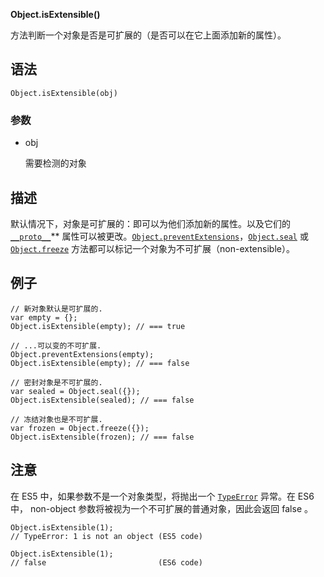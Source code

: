 **Object.isExtensible()**

方法判断一个对象是否是可扩展的（是否可以在它上面添加新的属性）。

## 语法

```
Object.isExtensible(obj)
```

### 参数

- obj

  需要检测的对象

## 描述

默认情况下，对象是可扩展的：即可以为他们添加新的属性。以及它们的 [`__proto__`](https://developer.mozilla.org/zh-CN/docs/Web/JavaScript/Reference/Global_Objects/Object/proto)** 属性可以被更改。[`Object.preventExtensions`](https://developer.mozilla.org/zh-CN/docs/Web/JavaScript/Reference/Global_Objects/Object/preventExtensions)，[`Object.seal`](https://developer.mozilla.org/zh-CN/docs/Web/JavaScript/Reference/Global_Objects/Object/seal) 或 [`Object.freeze`](https://developer.mozilla.org/zh-CN/docs/Web/JavaScript/Reference/Global_Objects/Object/freeze) 方法都可以标记一个对象为不可扩展（non-extensible）。

## 例子

```
// 新对象默认是可扩展的.
var empty = {};
Object.isExtensible(empty); // === true

// ...可以变的不可扩展.
Object.preventExtensions(empty);
Object.isExtensible(empty); // === false

// 密封对象是不可扩展的.
var sealed = Object.seal({});
Object.isExtensible(sealed); // === false

// 冻结对象也是不可扩展.
var frozen = Object.freeze({});
Object.isExtensible(frozen); // === false
```

 

## 注意

在 ES5 中，如果参数不是一个对象类型，将抛出一个 [`TypeError`](https://developer.mozilla.org/zh-CN/docs/Web/JavaScript/Reference/Global_Objects/TypeError) 异常。在 ES6 中， non-object 参数将被视为一个不可扩展的普通对象，因此会返回 false 。

```
Object.isExtensible(1);
// TypeError: 1 is not an object (ES5 code)

Object.isExtensible(1);
// false                         (ES6 code)
```

## 